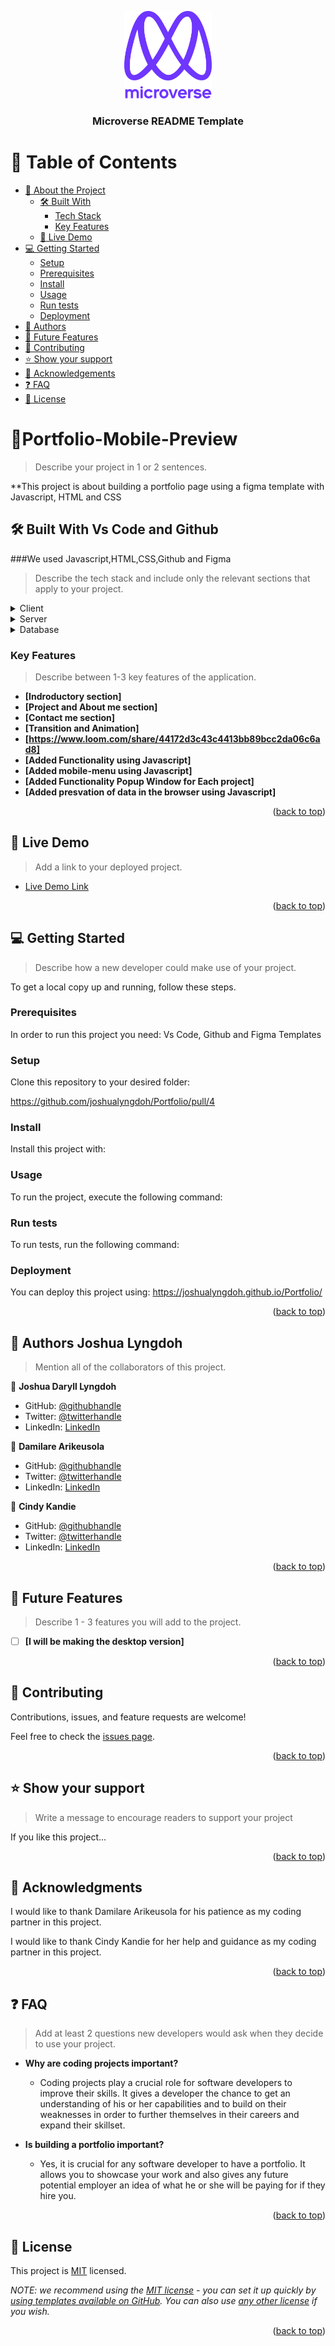 <a name="readme-top"></a>

<div align="center">

  <img src="murple_logo.png" alt="logo" width="140"  height="auto" />
  <br/>

  <h3><b>Microverse README Template</b></h3>

</div>

# 📗 Table of Contents

- [📖 About the Project](#about-project)
  - [🛠 Built With](#built-with)
    - [Tech Stack](#tech-stack)
    - [Key Features](#key-features)
  - [🚀 Live Demo](#live-demo)
- [💻 Getting Started](#getting-started)
  - [Setup](#setup)
  - [Prerequisites](#prerequisites)
  - [Install](#install)
  - [Usage](#usage)
  - [Run tests](#run-tests)
  - [Deployment](#triangular_flag_on_post-deployment)
- [👥 Authors](#authors)
- [🔭 Future Features](#future-features)
- [🤝 Contributing](#contributing)
- [⭐️ Show your support](#support)
- [🙏 Acknowledgements](#acknowledgements)
- [❓ FAQ](#faq)
- [📝 License](#license)


# 📖<a name="about-project">Portfolio-Mobile-Preview</a>

> Describe your project in 1 or 2 sentences.

**This project is about building a portfolio page using a figma template with Javascript, HTML and CSS

## 🛠 Built With <a name="built-with">Vs Code and Github</a>

###<a name="tech-stack">We used Javascript,HTML,CSS,Github and Figma</a>

> Describe the tech stack and include only the relevant sections that apply to your project.

<details>
  <summary>Client</summary>
  <ul>
    <li><a href="https://reactjs.org/">React.js</a></li>
  </ul>
</details>

<details>
  <summary>Server</summary>
  <ul>
    <li><a href="https://expressjs.com/">Express.js</a></li>
  </ul>
</details>

<details>
<summary>Database</summary>
  <ul>
    <li><a href="https://www.postgresql.org/">PostgreSQL</a></li>
  </ul>
</details>

<!-- Features -->

### Key Features <a name="key-features"></a>

> Describe between 1-3 key features of the application.

- **[Indroductory section]**
- **[Project and About me section]**
- **[Contact me section]**
- **[Transition and Animation]**
- **[https://www.loom.com/share/44172d3c43c4413bb89bcc2da06c6ad8]**
- **[Added Functionality using Javascript]**
- **[Added mobile-menu using Javascript]**
- **[Added Functionality Popup Window for Each project]**
- **[Added presvation of data in the browser using Javascript]**

<p align="right">(<a href="#readme-top">back to top</a>)</p>

## 🚀 Live Demo <a name="live-demo"></a>

> Add a link to your deployed project.

- [Live Demo Link](https://joshualyngdoh.github.io/Portfolio/)

<p align="right">(<a href="#readme-top">back to top</a>)</p>

## 💻 Getting Started <a name="getting-started"></a>

> Describe how a new developer could make use of your project.

To get a local copy up and running, follow these steps.

### Prerequisites

In order to run this project you need:
Vs Code, Github and Figma Templates

### Setup

Clone this repository to your desired folder:

https://github.com/joshualyngdoh/Portfolio/pull/4

### Install

Install this project with:

### Usage

To run the project, execute the following command:


### Run tests

To run tests, run the following command:


### Deployment

You can deploy this project using: https://joshualyngdoh.github.io/Portfolio/


<p align="right">(<a href="#readme-top">back to top</a>)</p>

## 👥 Authors <a name="authors">Joshua Lyngdoh</a>

> Mention all of the collaborators of this project.

👤 **Joshua Daryll Lyngdoh**

- GitHub: [@githubhandle](https://github.com/joshualyngdoh)
- Twitter: [@twitterhandle](https://twitter.com/joshualyngdoh08)
- LinkedIn: [LinkedIn](https://linkedin.com/in/joshualyngdoh)

👤 **Damilare Arikeusola**

- GitHub: [@githubhandle](https://github.com/mrprotocoll
)
- Twitter: [@twitterhandle](https://twitter.com/dprotocoll
)
- LinkedIn: [LinkedIn](https://linkedin.com/in/mrprotocoll)

👤 **Cindy Kandie**

- GitHub: [@githubhandle](https://github.com/cindykandie
)
- Twitter: [@twitterhandle](https://twitter.com/cindykandie
)
- LinkedIn: [LinkedIn](https://linkedin.com/in/cindykandie)

<p align="right">(<a href="#readme-top">back to top</a>)</p>


## 🔭 Future Features <a name="future-features"></a>

> Describe 1 - 3 features you will add to the project.

- [ ] **[I will be making the desktop version]**

<p align="right">(<a href="#readme-top">back to top</a>)</p>

<!-- CONTRIBUTING -->

## 🤝 Contributing <a name="contributing"></a>

Contributions, issues, and feature requests are welcome!

Feel free to check the [issues page](../../issues/).

<p align="right">(<a href="#readme-top">back to top</a>)</p>

<!-- SUPPORT -->

## ⭐️ Show your support <a name="support"></a>

> Write a message to encourage readers to support your project

If you like this project...

<p align="right">(<a href="#readme-top">back to top</a>)</p>

<!-- ACKNOWLEDGEMENTS -->

## 🙏 Acknowledgments <a name="acknowledgements"></a>

I would like to thank Damilare Arikeusola for his patience as my coding partner in this project.

I would like to thank Cindy Kandie for her help and guidance as my coding partner in this project.
<p align="right">(<a href="#readme-top">back to top</a>)</p>

<!-- FAQ (optional) -->

## ❓ FAQ <a name="faq"></a>

> Add at least 2 questions new developers would ask when they decide to use your project.

- **Why are coding projects important?**

  - Coding projects play a crucial role for software developers to improve their skills. It gives a developer the chance to get an understanding of his or her capabilities and to build on their weaknesses in order to further themselves in their careers and expand their skillset. 

- **Is building a portfolio important?**

  - Yes, it is crucial for any software developer to have a portfolio. It allows you to showcase your work and also gives any future potential employer an idea of what he or she will be paying for if they hire you.

<p align="right">(<a href="#readme-top">back to top</a>)</p>

<!-- LICENSE -->

## 📝 License <a name="license"></a>

This project is [MIT](./LICENSE) licensed.

_NOTE: we recommend using the [MIT license](https://choosealicense.com/licenses/mit/) - you can set it up quickly by [using templates available on GitHub](https://docs.github.com/en/communities/setting-up-your-project-for-healthy-contributions/adding-a-license-to-a-repository). You can also use [any other license](https://choosealicense.com/licenses/) if you wish._

<p align="right">(<a href="#readme-top">back to top</a>)</p>
